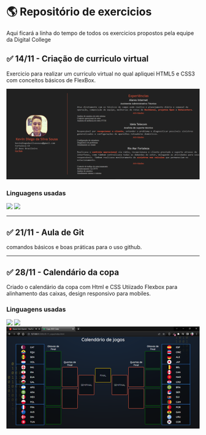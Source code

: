 # :earth_americas: Repositório de exercicios 
Aqui ficará a linha do tempo de todos os exercicios propostos pela equipe da Digital College

## :white_check_mark: 14/11 - Criação de curriculo virtual

Exercicio para realizar um curriculo virtual no qual apliquei HTML5 e CSS3 com conceitos básicos de FlexBox.

<img src="./github/layout.png">

### Linguagens usadas
<img src="https://img.shields.io/badge/HTML-markup%20language-red">
<img src="https://img.shields.io/badge/CSS-cascading%20style%20sheets-blue">

---

## :white_check_mark: 21/11 - Aula de Git
comandos básicos e boas práticas para o uso github.

---

## :white_check_mark: 28/11 - Calendário da copa
Criado o calendário da copa com Html e CSS
Utiizado Flexbox para alinhamento das caixas, design responsivo para mobiles.
### Linguagens usadas
<img src="https://img.shields.io/badge/HTML-markup%20language-red">
<img src="https://img.shields.io/badge/CSS-cascading%20style%20sheets-blue">

<img src="./github/20-11.png">

